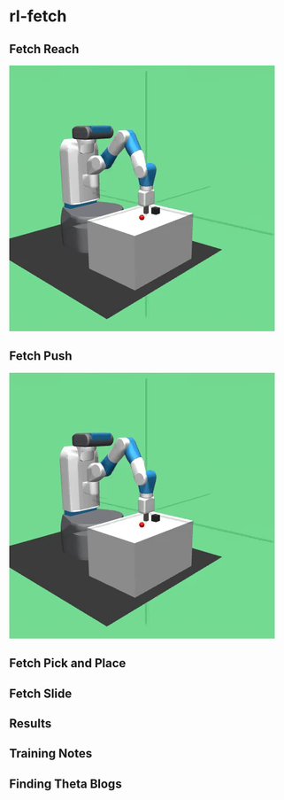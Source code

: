 # rl-fetch

## Fetch Reach

![image](./Images/tqc_fetch_push_dense.gif)

## Fetch Push

![image](./Images/tqc_fetch_push_dense.gif)

## Fetch Pick and Place

## Fetch Slide

## Results

## Training Notes

## Finding Theta Blogs
